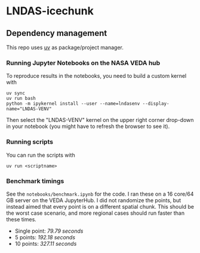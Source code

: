 # LNDAS-icechunk

## Dependency management

This repo uses [uv](https://docs.astral.sh/uv/) as package/project manager.


### Running Jupyter Notebooks on the NASA VEDA hub

To reproduce results in the notebooks, you need to build a custom kernel with 

```
uv sync
uv run bash
python -m ipykernel install --user --name=lndasenv --display-name="LNDAS-VENV"
```

Then select the "LNDAS-VENV" kernel on the upper right corner drop-down in your notebook (you might have to refresh the browser to see it). 

### Running scripts

You can run the scripts with 
```
uv run <scriptname>
```

### Benchmark timings
See the `notebooks/benchmark.ipynb` for the code. I ran these on a 16 core/64 GB server on the VEDA JupyterHub. I did not randomize the points, but instead aimed that every point is on a different spatial chunk. This should be the worst case scenario, and more regional cases should run faster than these times.

- Single point: *79.79 seconds*
- 5 points: *192.18 seconds*
- 10 points: *327.11 seconds*